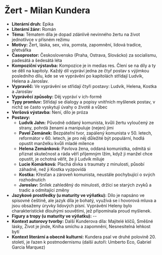 # Žert - Milan Kundera
- **Literární druh:** Epika
- **Literární žánr:** Román
- **Téma:** Tématem díla je dopad zdánlivě nevinného žertu na život jednotlivce v přísném režimu
- **Motivy:** Žert, láska, sex, víra, pomsta, zapomnění, lidová tradice, přetvářka
- **Časoprostor:** Československo (Praha, Ostrava, Slovácko) za socialismu, padesátá a šedesátá léta
- **Kompoziční výstavba:** Kompozice je in medias res. Člení se na díly a ty se dělí na kapitoly. Každý díl vypráví jedna ze čtyř postav s výjimkou posledního dílu, kde se ve vyprávění po kapitolách střídají Ludvík, Helena a Jaroslav.
- **Vypravěč:** Ve vyprávění se střídají čtyři postavy: Ludvík, Helena, Kostka a Jaroslav
- **Vyprávěcí způsoby:** Děj vypráví v ich-formě
- **Typy promluv:** Střídají se dialogy a popisy vnitřních myšlenek postav, v nichž se často vyskytují úvahy o životě a vůbec
- **Veršová výstavba:** Není, dílo je próza
- **Postavy:**
  - **Ludvík Jahn:** Původně oddaný komunista, kvůli žertu vyloučený ze strany, pohrdá ženami a manipuluje (nejen) jimi
  - **Pavel Zemánek:** Bezpáteřní tvor, zapálený komunista v 50. letech, reformátor v 60. letech, je pro něj důležité být populární, hodlá opustit manželku kvůli mladé milence
  - **Helena Zemánková:** Pavlova žena, oddaná komunistka, odmítá si přiznat skutečnost a ráda věří příjemným lžím, když ji manžel chce opustit, je ochotná věřit, že ji Ludvík miluje
  - **Lucie Komárková:** Plachá dívka s traumaty z minulosti, působí záhadně, než ji Kostka vyzpovídá
  - **Kostka:** Křesťan a zároveň komunista, neustále pochybující o svých rozhodnutích
  - **Jaroslav:** Snílek zahleděný do minulosti, držící se starých zvyků a tradic a odmítající změny
- **Jazykové prostředky (u maturity ve výňatku):** Dílo je napsáno ve spisovné češtině, ale jazyk díla je bohatý, využívá se i hovorová mluva a jsou obsaženy úryvky lidových písní. Vyprávění Heleny bylo charakteristické dlouhými souvětími, jež připomínala proud myšlenek.
- **Figury a tropy (u maturity ve výňatku):** --
- **Kontext autorovy tvorby:** Další Kunderova díla: Majitelé klíčů, Směšné lásky, Život je jinde, Kniha smíchu a zapomnění, Nesnesitelná lehkost bytí
- **Kontext literární a obecně kulturní:** Kundera psal ve druhé polovině 20. století, je řazen k postmodernismu (další autoři: Umberto Eco, Gabriel Garcia Marquez)
